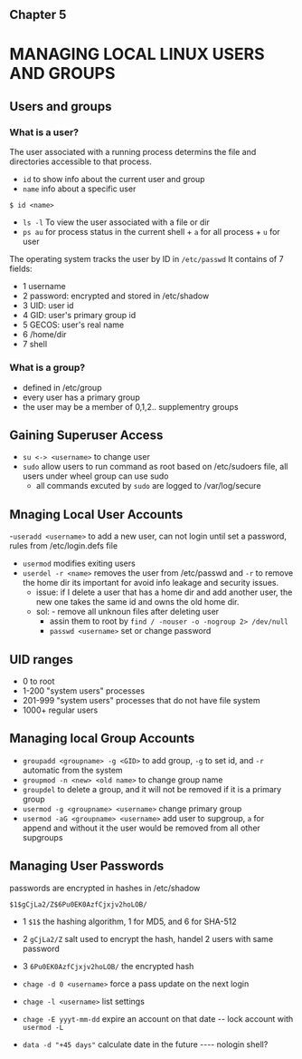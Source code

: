 ## Chapter 5
# MANAGING LOCAL LINUX USERS AND GROUPS

## Users and groups
### What is a user?
The user associated with a running process determins the file and directories accessible to that process.
- `id` to show info about the current user and group
- `name` info about a specific user
```
$ id <name>
```
- `ls -l` To view the user associated with a file or dir
- `ps au` for process status in the current shell + `a` for all process + `u` for user

The operating system tracks the user by ID in `/etc/passwd`
It contains of 7 fields:
- 1 username
- 2 password: encrypted and stored in /etc/shadow
- 3 UID: user id
- 4 GID: user's primary group id
- 5 GECOS: user's real name
- 6 /home/dir
- 7 shell

### What is a group?
- defined in /etc/group
- every user has a primary group
- the user may be a member of 0,1,2.. supplementry groups

## Gaining Superuser Access
- `su <-> <username>` to change user
-  `sudo` allow users to run command as root based on /etc/sudoers file, all users under wheel group can use sudo
    - all commands excuted by `sudo` are logged to /var/log/secure 
 
 ## Mnaging Local User Accounts
 -`useradd <username>` to add a new user, can not login until set a password, rules from /etc/login.defs file
 - `usermod` modifies exiting users
 - `userdel -r <name>` removes the user from /etc/passwd and `-r` to remove the home dir its important for avoid info leakage and         security issues.
     - issue: if I delete a user that has a home dir and add another user, the new one takes the same id and owns the old home dir.
     - sol: - remove all unknoun files after deleting user
          - assin them to root by `find / -nouser -o -nogroup 2> /dev/null`     
          - `passwd <username>` set or change password

## UID ranges
- 0 to root
- 1-200 "system users" processes
- 201-999 "system users" processes that do not have file system
- 1000+ regular users
 
 ## Managing local Group Accounts
 - `groupadd <groupname> -g <GID>` to add group, `-g` to set id, and `-r` automatic from  the system
 - `groupmod -n <new> <old name>` to change group name 
 -  `groupdel` to delete a group, and it will not be removed if it is a primary group
 -  `usermod -g <groupname> <username>` change primary group
 -  `usermod -aG <groupname> <username>` add user to supgroup, `a` for append and without it the user would be removed from all other    supgroups
 
## Managing User Passwords
passwords are encrypted in hashes in /etc/shadow
```
$1$gCjLa2/Z$6Pu0EK0AzfCjxjv2hoLOB/
```
- 1 `$1$` the hashing algorithm, 1 for MD5, and 6 for SHA-512
- 2  `gCjLa2/Z` salt used to encrypt the hash, handel 2 users with same password
- 3 `6Pu0EK0AzfCjxjv2hoLOB/` the encrypted hash 

- `chage -d 0 <username>` force a pass update on the next login
- `chage -l <username>` list settings
- `chage -E yyyt-mm-dd` expire an account on that date -- lock account with `usermod -L`
- `data -d "+45 days"` calculate date in the future
---- nologin shell?
